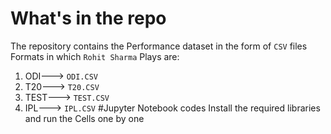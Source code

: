 # What's in the repo
The repository contains the Performance dataset in the form of ```CSV``` files
Formats in which ```Rohit Sharma``` Plays are:
1. ODI---> ```ODI.CSV```
2. T20---> ```T20.CSV```
3. TEST---> ```TEST.CSV```
4. IPL---> ```IPL.CSV```
#Jupyter Notebook codes
Install the required libraries and run the Cells one by one
